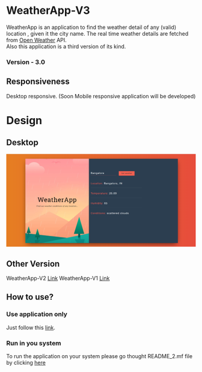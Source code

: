 # WeatherApp-V3

WeatherApp is an application to find the weather detail of any (valid) location , given it the city name. The real time weather details are fetched from [Open Weather](https://openweathermap.org/api) API.    
Also this application is a third version of its kind.
### Version - 3.0

## Responsiveness
Desktop responsive.
(Soon Mobile responsive application will be developed)

# Design
## Desktop
![Desktop Layout](https://github.com/ArvinthC3000/weatherapp-react/blob/master/src/img/Desktop.png)

## Other Version
WeatherApp-V2 [Link](https://github.com/ArvinthC3000/WeatherApp-V2)
WeatherApp-V1 [Link](https://github.com/ArvinthC3000/WeatherApp)

## How to use?
### Use application only
Just follow this [link](#).

### Run in you system
To run the application on your system please go thought README_2.mf file by clicking [here](./README_2)